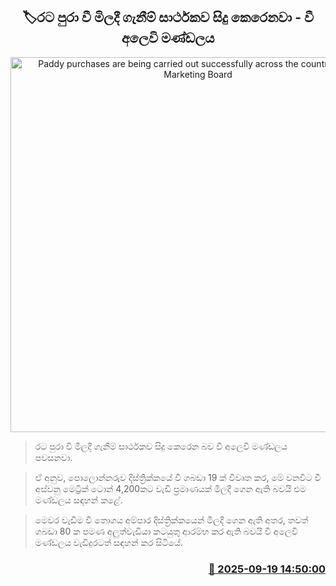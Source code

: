 <p align='center'><b><h2 align='center' title='Paddy purchases are being carried out successfully across the country - Paddy Marketing Board'>🏷රට පුරා වී මිලදී ගැනීම් සාර්ථකව සිදු කෙරෙනවා - වී අලෙවි මණ්ඩලය</h2></b></p>
<p align='center'><img src='https://helakuru.sgp1.cdn.digitaloceanspaces.com/esana/images/lib/wee.jpg' width='600' alt='Paddy purchases are being carried out successfully across the country - Paddy Marketing Board'></p>

> රට පුරා වී මිලදී ගැනීම් සාර්ථකව සිදු කෙරෙන බව වී අලෙවි මණ්ඩලය පවසනවා.

> ඒ අනුව, පොලොන්නරුව දිස්ත්‍රික්කයේ වී ගබඩා 19 ක් විවෘත කර, මේ වනවිට වී අස්වනු මෙට්‍රික් ටොන් 4,200කට වැඩි ප්‍රමාණයක් මිලදී ගෙන ඇති බවයි එම මණ්ඩලය සඳහන් කළේ.

> මෙවර වැඩිම වී තොගය අම්පාර දිස්ත්‍රික්කයෙන් මිලදී ගෙන ඇති අතර, තවත් ගබඩා 80 ක පමණ අලුත්වැඩියා කටයුතු ආරම්භ කර ඇති බවයි වී අලෙවි මණ්ඩලය වැඩිදුරටත් සඳහන් කර සිටියේ.



<h3 align='right'><a href='https://www.helakuru.lk/esana/p/113793/'>📅 2025-09-19 14:50:00</a></h3>
